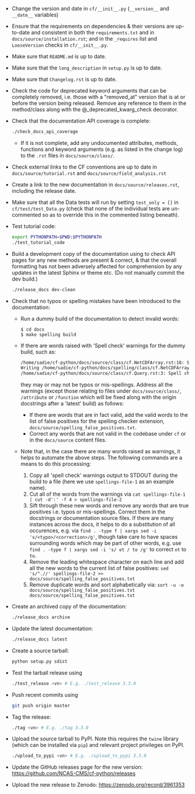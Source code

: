 * Change the version and date in `cf/__init__.py` (`__version__` and
  `__date__` variables)

* Ensure that the requirements on dependencies & their versions are
  up-to-date and consistent in both the `requirements.txt` and in
  `docs/source/installation.rst`; and in the `_requires` list and
  `LooseVersion` checks in `cf/__init__.py`.

* Make sure that `README.md` is up to date.

* Make sure that the `long_description` in `setup.py` is up to date.

* Make sure that `Changelog.rst` is up to date.

* Check the code for deprecated keyword arguments that can be
  completely removed, i.e. those with a "removed_at" version that is
  at or before the version being released. Remove any reference to them
  in the method/class along with the @_deprecated_kwarg_check decorator.

* Check that the documentation API coverage is complete:

  ```bash
  ./check_docs_api_coverage
  ```

  * If it is not complete, add any undocumented attributes, methods,
    functions and keyword arguments (e.g. as listed in the change log)
    to the `.rst` files in `docs/source/class/`.

* Check external links to the CF conventions are up to date in
  `docs/source/tutorial.rst` and `docs/source/field_analysis.rst`

* Create a link to the new documentation in
  `docs/source/releases.rst`, including the release date.

* Make sure that all the Data tests will run by setting
  `test_only = []` in `cf/test/test_Data.py` (check that none of
  the individual tests are un-commented so as to override this in the
  commented listing beneath).

* Test tutorial code:

  ```bash
  export PYTHONPATH=$PWD:$PYTHONPATH
  ./test_tutorial_code
  ```

* Build a development copy of the documentation using to check API
  pages for any new methods are present & correct, & that the overall
  formatting has not been adversely affected for comprehension by any
  updates in the latest Sphinx or theme etc. (Do not manually commit
  the dev build.)

  ```bash
  ./release_docs dev-clean
  ```

* Check that no typos or spelling mistakes have been introduced to the
  documentation:

  * Run a dummy build of the documentation to detect invalid words:

     ```console
     $ cd docs
     $ make spelling build
     ```

  * If there are words raised with 'Spell check' warnings for the dummy
    build, such as:

    ```bash
    /home/sadie/cf-python/docs/source/class/cf.NetCDFArray.rst:18: Spell check: isw: element in the sequence isw the name of the group in which.
    Writing /home/sadie/cf-python/docs/spelling/class/cf.NetCDFArray.spelling
    /home/sadie/cf-python/docs/source/class/cf.Query.rst:3: Spell check: encapulates:  object encapulates a condition, such as.
    ```

    they may or may not be typos or mis-spellings. Address all the warnings
    (except those relating to files under `docs/source/class/`,
    `/attribute` or `/function` which will be fixed along with the origin
    docstrings after a 'latest' build) as follows:

    * If there are words that are in fact valid, add the valid words to
      the list of false positives for the spelling checker extension,
      `docs/source/spelling_false_positives.txt`.
    * Correct any words that are not valid in the codebase under `cf` or
      in the `docs/source` content files.

  * Note that, in the case there are many words raised as warnings, it
    helps to automate the above steps. The following commands are a means
    to do this processing:

    1. Copy all 'spell check' warnings output to STDOUT during the build to
       a file (here we use `spellings-file-1` as an example name).
    2. Cut all of the words from the warnings via
       `cat spellings-file-1 | cut -d':' -f 4 > spellings-file-2`
    3. Sift through these new words and remove any words that are true
       positives i.e. typos or mis-spellings. Correct them in the
       docstrings or documentation source files. If there are many
       instances across the docs, it helps to do a substitution of all
       occurences, e.g. via `find . -type f | xargs sed -i 's/<typo>/<correction>/g'`,
       though take care to have spaces surrounding words which may be
       part of other words, e.g. use
       `find . -type f | xargs sed -i 's/ ot / to /g'` to correct `ot` to `to`.
    4. Remove the leading whitespace character on each line and add
       all the new words to the current list of false positives:
       `sed 's/^.//' spellings-file-2 >> docs/source/spelling_false_positives.txt`
    5. Remove duplicate words and sort alphabetically via:
       `sort -u -o docs/source/spelling_false_positives.txt docs/source/spelling_false_positives.txt`

* Create an archived copy of the documentation:

  ```bash
  ./release_docs archive
  ```

* Update the latest documentation:

  ```bash
  ./release_docs latest
  ```
  
* Create a source tarball:

  ```bash
  python setup.py sdist
  ```

* Test the tarball release using

  ```bash
  ./test_release <vn> # E.g. ./test_release 3.3.0
  ```

* Push recent commits using

  ```bash
  git push origin master
  ```
  
* Tag the release:

  ```bash
  ./tag <vn> # E.g. ./tag 3.3.0
  ```
  
* Upload the source tarball to PyPI. Note this requires the `twine`
  library (which can be installed via `pip`) and relevant project
  privileges on PyPI.

  ```bash
  ./upload_to_pypi <vn> # E.g. ./upload_to_pypi 3.3.0
  ```

* Update the GitHub releases page for the new version:
  https://github.com/NCAS-CMS/cf-python/releases
  
* Upload the new release to Zenodo: https://zenodo.org/record/3961353
